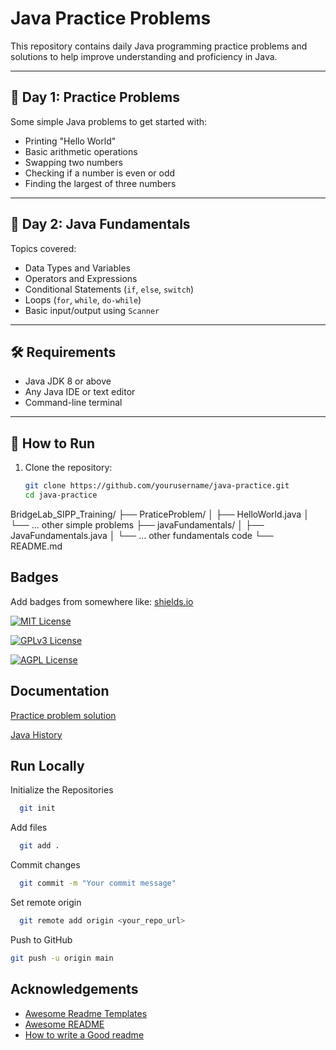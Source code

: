 # Java Practice Problems

This repository contains daily Java programming practice problems and solutions to help improve understanding and proficiency in Java.

---

## 📅 Day 1: Practice Problems
Some simple Java problems to get started with:
- Printing "Hello World"
- Basic arithmetic operations
- Swapping two numbers
- Checking if a number is even or odd
- Finding the largest of three numbers

---

## 📅 Day 2: Java Fundamentals
Topics covered:
- Data Types and Variables
- Operators and Expressions
- Conditional Statements (`if`, `else`, `switch`)
- Loops (`for`, `while`, `do-while`)
- Basic input/output using `Scanner`

---

## 🛠️ Requirements
- Java JDK 8 or above
- Any Java IDE or text editor
- Command-line terminal

---

## 🚀 How to Run
1. Clone the repository:
   ```bash
   git clone https://github.com/yourusername/java-practice.git
   cd java-practice

BridgeLab_SIPP_Training/
├── PraticeProblem/
│   ├── HelloWorld.java
│   └── ... other simple problems
├── javaFundamentals/
│   ├── JavaFundamentals.java
│   └── ... other fundamentals code
└── README.md





## Badges

Add badges from somewhere like: [shields.io](https://shields.io/)

[![MIT License](https://img.shields.io/badge/License-MIT-green.svg)](https://choosealicense.com/licenses/mit/)

[![GPLv3 License](https://img.shields.io/badge/License-GPL%20v3-yellow.svg)](https://opensource.org/licenses/)

[![AGPL License](https://img.shields.io/badge/license-AGPL-bluesvg)](http://www.gnu.org/licenses/agpl-3.0)


## Documentation

[Practice problem solution](https://drive.google.com/file/d/19Bubd25V4FnW4C_oUX3FhrtVvIl8NPGW/view?usp=sharing)

[Java History ](https://docs.google.com/document/d/1idzdwq_FpDD-npmt4-BEaeupzBHWhtYoRUZheQ8Kifc/edit?tab=t.0)








## Run Locally

Initialize the Repositories 

```bash
  git init
```

Add files

```bash
  git add .
```

Commit changes

```bash
  git commit -m "Your commit message"
```

Set remote origin

```bash
  git remote add origin <your_repo_url>
```
Push to GitHub

```bash
git push -u origin main
```

## Acknowledgements

 - [Awesome Readme Templates](https://awesomeopensource.com/project/elangosundar/awesome-README-templates)
 - [Awesome README](https://github.com/matiassingers/awesome-readme)
 - [How to write a Good readme](https://bulldogjob.com/news/449-how-to-write-a-good-readme-for-your-github-project)

